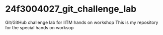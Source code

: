 # 24f3004027_git_challenge_lab
Git/GitHub challenge lab for IITM hands on workshop
This is my repository for the special hands on worksop
